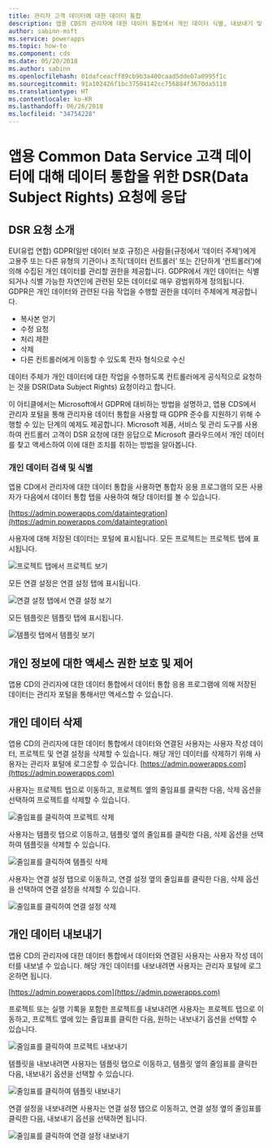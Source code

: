 ```yaml
---
title: 관리자 고객 데이터에 대한 데이터 통합
description: 앱용 CDS의 관리자에 대한 데이터 통합에서 개인 데이터 식별, 내보내기 및 삭제
author: sabinn-msft
ms.service: powerapps
ms.topic: how-to
ms.component: cds
ms.date: 05/20/2018
ms.author: sabinn
ms.openlocfilehash: 01dafceacff89cb9b3a400caad5dde07a0995f1c
ms.sourcegitcommit: 91a102426f1bc37504142cc756884f3670da5110
ms.translationtype: HT
ms.contentlocale: ko-KR
ms.lasthandoff: 06/26/2018
ms.locfileid: "34754228"
---
```

# <a name="responding-to-data-subject-rights-dsr-requests-for-data-integration-for-common-data-service-for-apps-customer-data"></a>앱용 Common Data Service 고객 데이터에 대해 데이터 통합을 위한 DSR(Data Subject Rights) 요청에 응답

## <a name="introduction-to-dsr-requests"></a>DSR 요청 소개

EU(유럽 연합) GDPR(일반 데이터 보호 규정)은 사람들(규정에서 ‘데이터 주체’)에게 고용주 또는 다른 유형의 기관이나 조직(‘데이터 컨트롤러’ 또는 간단하게 ‘컨트롤러’)에 의해 수집된 개인 데이터를 관리할 권한을 제공합니다. GDPR에서 개인 데이터는 식별되거나 식별 가능한 자연인에 관련된 모든 데이터로 매우 광범위하게 정의됩니다. GDPR은 개인 데이터와 관련된 다음 작업을 수행할 권한을 데이터 주체에게 제공합니다.

- 복사본 얻기
- 수정 요청
- 처리 제한
- 삭제
- 다른 컨트롤러에게 이동할 수 있도록 전자 형식으로 수신

데이터 주체가 개인 데이터에 대한 작업을 수행하도록 컨트롤러에게 공식적으로 요청하는 것을 DSR(Data Subject Rights) 요청이라고 합니다.

이 아티클에서는 Microsoft에서 GDPR에 대비하는 방법을 설명하고, 앱용 CDS에서 관리자 포털을 통해 관리자용 데이터 통합을 사용할 때 GDPR 준수를 지원하기 위해 수행할 수 있는 단계의 예제도 제공합니다. Microsoft 제품, 서비스 및 관리 도구를 사용하여 컨트롤러 고객이 DSR 요청에 대한 응답으로 Microsoft 클라우드에서 개인 데이터를 찾고 액세스하여 이에 대한 조치를 취하는 방법을 알아봅니다.

### <a name="searching-for-and-identifying-personal-data"></a>개인 데이터 검색 및 식별

앱용 CD에서 관리자에 대한 데이터 통합을 사용하면 통합자 응용 프로그램의 모든 사용자가 다음에서 데이터 통합 탭을 사용하여 해당 데이터를 볼 수 있습니다.

[https://admin.powerapps.com/dataintegration](https://admin.powerapps.com/dataintegration)

사용자에 대해 저장된 데이터는 포털에 표시됩니다. 모든 프로젝트는 프로젝트 탭에 표시됩니다.

![프로젝트 탭에서 프로젝트 보기](./media/data-integration-gdpr-dsr/projects-tab.png)

모든 연결 설정은 연결 설정 탭에 표시됩니다.

![연결 설정 탭에서 연결 설정 보기](./media/data-integration-gdpr-dsr/connections-tab.png)

모든 템플릿은 템플릿 탭에 표시됩니다.

![템플릿 탭에서 템플릿 보기](./media/data-integration-gdpr-dsr/templates-tab.png)

## <a name="securing-and-controlling-access-to-personal-information"></a>개인 정보에 대한 액세스 권한 보호 및 제어

앱용 CD의 관리자에 대한 데이터 통합에서 데이터 통합 응용 프로그램에 의해 저장된 데이터는 관리자 포털을 통해서만 액세스할 수 있습니다.

## <a name="deleting-personal-data"></a>개인 데이터 삭제

앱용 CD의 관리자에 대한 데이터 통합에서 데이터와 연결된 사용자는 사용자 작성 데이터, 프로젝트 및 연결 설정을 삭제할 수 있습니다. 해당 개인 데이터를 삭제하기 위해 사용자는 관리자 포털에 로그온할 수 있습니다. [https://admin.powerapps.com](https://admin.powerapps.com)

사용자는 프로젝트 탭으로 이동하고, 프로젝트 옆의 줄임표를 클릭한 다음, 삭제 옵션을 선택하여 프로젝트를 삭제할 수 있습니다.

![줄임표를 클릭하여 프로젝트 삭제](./media/data-integration-gdpr-dsr/projects-del.png)

사용자는 템플릿 탭으로 이동하고, 템플릿 옆의 줄임표를 클릭한 다음, 삭제 옵션을 선택하여 템플릿을 삭제할 수 있습니다.

![줄임표를 클릭하여 템플릿 삭제](./media/data-integration-gdpr-dsr/templates-del.png)

사용자는 연결 설정 탭으로 이동하고, 연결 설정 옆의 줄임표를 클릭한 다음, 삭제 옵션을 선택하여 연결 설정을 삭제할 수 있습니다.

![줄임표를 클릭하여 연결 설정 삭제](./media/data-integration-gdpr-dsr/connsets-del.png)

## <a name="exporting-personal-data"></a>개인 데이터 내보내기

앱용 CD의 관리자에 대한 데이터 통합에서 데이터와 연결된 사용자는 사용자 작성 데이터를 내보낼 수 있습니다. 해당 개인 데이터를 내보내려면 사용자는 관리자 포털에 로그온하면 됩니다.

[https://admin.powerapps.com](https://admin.powerapps.com)

프로젝트 또는 실행 기록을 포함한 프로젝트를 내보내려면 사용자는 프로젝트 탭으로 이동하고, 프로젝트 옆에 있는 줄임표를 클릭한 다음, 원하는 내보내기 옵션을 선택할 수 있습니다.

![줄임표를 클릭하여 프로젝트 내보내기](./media/data-integration-gdpr-dsr/projects-exp.png)

템플릿을 내보내려면 사용자는 템플릿 탭으로 이동하고, 템플릿 옆의 줄임표를 클릭한 다음, 내보내기 옵션을 선택할 수 있습니다.

![줄임표를 클릭하여 템플릿 내보내기](./media/data-integration-gdpr-dsr/templates-exp.png)

연결 설정을 내보내려면 사용자는 연결 설정 탭으로 이동하고, 연결 설정 옆의 줄임표를 클릭한 다음, 내보내기 옵션을 선택하면 됩니다.

![줄임표를 클릭하여 연결 설정 내보내기](./media/data-integration-gdpr-dsr/connsets-exp.png)
